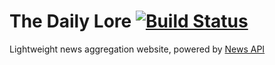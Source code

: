 # The Daily Lore [![Build Status](https://travis-ci.org/dguo/dailylore.svg?branch=master)](https://travis-ci.org/dguo/dailylore)

Lightweight news aggregation website, powered by
[News API](https://newsapi.org)

